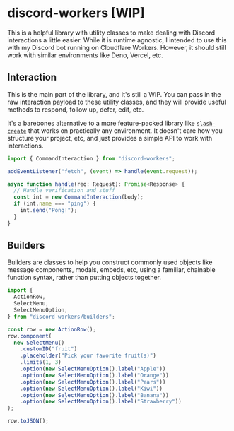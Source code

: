# discord-workers [WIP]

This is a helpful library with utility classes to make dealing with Discord interactions a little easier. While it is runtime agnostic, I intended to use this with my Discord bot running on Cloudflare Workers. However, it should still work with similar environments like Deno, Vercel, etc.

## Interaction

This is the main part of the library, and it's still a WIP. You can pass in the raw interaction payload to these utility classes, and they will provide useful methods to respond, follow up, defer, edit, etc.

It's a barebones alternative to a more feature-packed library like [`slash-create`](https://github.com/Snazzah/slash-create) that works on practically any environment. It doesn't care how you structure your project, etc, and just provides a simple API to work with interactions.

```ts
import { CommandInteraction } from "discord-workers";

addEventListener("fetch", (event) => handle(event.request));

async function handle(req: Request): Promise<Response> {
  // Handle verification and stuff
  const int = new CommandInteraction(body);
  if (int.name === "ping") {
    int.send("Pong!");
  }
}
```

## Builders

Builders are classes to help you construct commonly used objects like message components, modals, embeds, etc, using a familiar, chainable function syntax, rather than putting objects together.

```ts
import {
  ActionRow,
  SelectMenu,
  SelectMenuOption,
} from "discord-workers/builders";

const row = new ActionRow();
row.component(
  new SelectMenu()
    .customID("fruit")
    .placeholder("Pick your favorite fruit(s)")
    .limits(1, 3)
    .option(new SelectMenuOption().label("Apple"))
    .option(new SelectMenuOption().label("Orange"))
    .option(new SelectMenuOption().label("Pears"))
    .option(new SelectMenuOption().label("Kiwi"))
    .option(new SelectMenuOption().label("Banana"))
    .option(new SelectMenuOption().label("Strawberry"))
);

row.toJSON();
```
